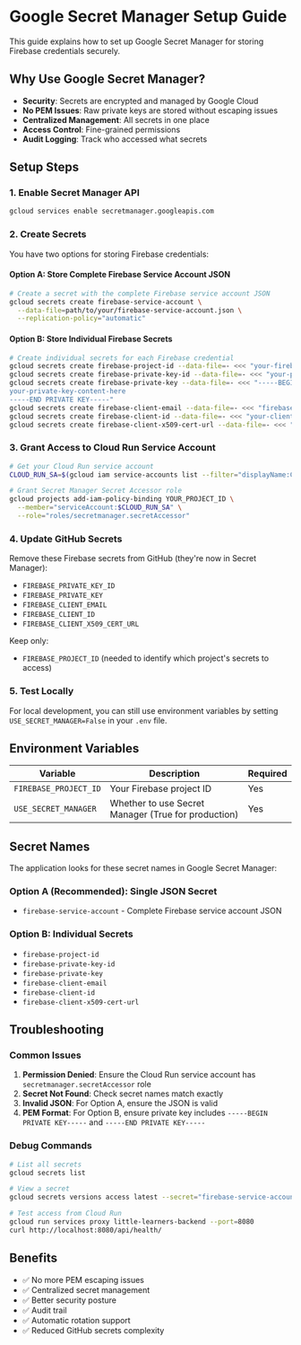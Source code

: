 # Google Secret Manager Setup Guide

This guide explains how to set up Google Secret Manager for storing Firebase credentials securely.

## Why Use Google Secret Manager?

- **Security**: Secrets are encrypted and managed by Google Cloud
- **No PEM Issues**: Raw private keys are stored without escaping issues
- **Centralized Management**: All secrets in one place
- **Access Control**: Fine-grained permissions
- **Audit Logging**: Track who accessed what secrets

## Setup Steps

### 1. Enable Secret Manager API

```bash
gcloud services enable secretmanager.googleapis.com
```

### 2. Create Secrets

You have two options for storing Firebase credentials:

#### Option A: Store Complete Firebase Service Account JSON

```bash
# Create a secret with the complete Firebase service account JSON
gcloud secrets create firebase-service-account \
  --data-file=path/to/your/firebase-service-account.json \
  --replication-policy="automatic"
```

#### Option B: Store Individual Firebase Secrets

```bash
# Create individual secrets for each Firebase credential
gcloud secrets create firebase-project-id --data-file=- <<< "your-firebase-project-id"
gcloud secrets create firebase-private-key-id --data-file=- <<< "your-private-key-id"
gcloud secrets create firebase-private-key --data-file=- <<< "-----BEGIN PRIVATE KEY-----
your-private-key-content-here
-----END PRIVATE KEY-----"
gcloud secrets create firebase-client-email --data-file=- <<< "firebase-adminsdk-xxxxx@your-project.iam.gserviceaccount.com"
gcloud secrets create firebase-client-id --data-file=- <<< "your-client-id"
gcloud secrets create firebase-client-x509-cert-url --data-file=- <<< "https://www.googleapis.com/robot/v1/metadata/x509/firebase-adminsdk-xxxxx%40your-project.iam.gserviceaccount.com"
```

### 3. Grant Access to Cloud Run Service Account

```bash
# Get your Cloud Run service account
CLOUD_RUN_SA=$(gcloud iam service-accounts list --filter="displayName:Compute Engine default service account" --format="value(email)")

# Grant Secret Manager Secret Accessor role
gcloud projects add-iam-policy-binding YOUR_PROJECT_ID \
  --member="serviceAccount:$CLOUD_RUN_SA" \
  --role="roles/secretmanager.secretAccessor"
```

### 4. Update GitHub Secrets

Remove these Firebase secrets from GitHub (they're now in Secret Manager):
- `FIREBASE_PRIVATE_KEY_ID`
- `FIREBASE_PRIVATE_KEY`
- `FIREBASE_CLIENT_EMAIL`
- `FIREBASE_CLIENT_ID`
- `FIREBASE_CLIENT_X509_CERT_URL`

Keep only:
- `FIREBASE_PROJECT_ID` (needed to identify which project's secrets to access)

### 5. Test Locally

For local development, you can still use environment variables by setting `USE_SECRET_MANAGER=False` in your `.env` file.

## Environment Variables

| Variable | Description | Required |
|----------|-------------|----------|
| `FIREBASE_PROJECT_ID` | Your Firebase project ID | Yes |
| `USE_SECRET_MANAGER` | Whether to use Secret Manager (True for production) | Yes |

## Secret Names

The application looks for these secret names in Google Secret Manager:

### Option A (Recommended): Single JSON Secret
- `firebase-service-account` - Complete Firebase service account JSON

### Option B: Individual Secrets
- `firebase-project-id`
- `firebase-private-key-id`
- `firebase-private-key`
- `firebase-client-email`
- `firebase-client-id`
- `firebase-client-x509-cert-url`

## Troubleshooting

### Common Issues

1. **Permission Denied**: Ensure the Cloud Run service account has `secretmanager.secretAccessor` role
2. **Secret Not Found**: Check secret names match exactly
3. **Invalid JSON**: For Option A, ensure the JSON is valid
4. **PEM Format**: For Option B, ensure private key includes `-----BEGIN PRIVATE KEY-----` and `-----END PRIVATE KEY-----`

### Debug Commands

```bash
# List all secrets
gcloud secrets list

# View a secret
gcloud secrets versions access latest --secret="firebase-service-account"

# Test access from Cloud Run
gcloud run services proxy little-learners-backend --port=8080
curl http://localhost:8080/api/health/
```

## Benefits

- ✅ No more PEM escaping issues
- ✅ Centralized secret management
- ✅ Better security posture
- ✅ Audit trail
- ✅ Automatic rotation support
- ✅ Reduced GitHub secrets complexity
